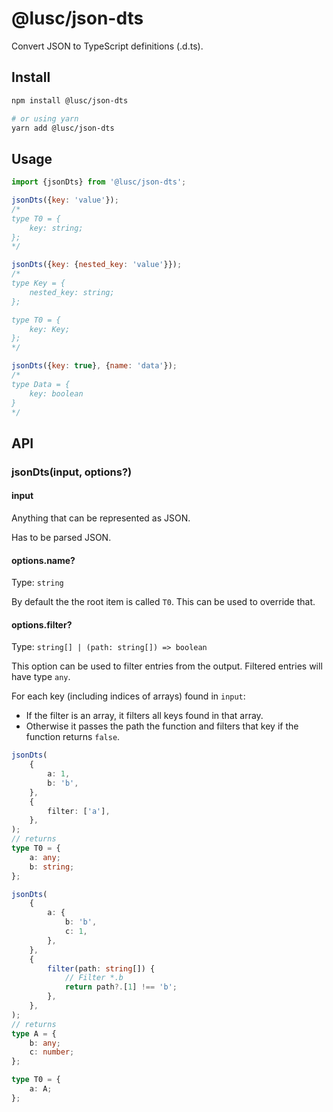 # @lusc/json-dts

Convert JSON to TypeScript definitions (.d.ts).

## Install

```sh
npm install @lusc/json-dts

# or using yarn
yarn add @lusc/json-dts
```

## Usage

```js
import {jsonDts} from '@lusc/json-dts';

jsonDts({key: 'value'});
/*
type T0 = {
	key: string;
};
*/

jsonDts({key: {nested_key: 'value'}});
/*
type Key = {
	nested_key: string;
};

type T0 = {
	key: Key;
};
*/

jsonDts({key: true}, {name: 'data'});
/*
type Data = {
	key: boolean
}
*/
```

## API

### jsonDts(input, options?)

#### input

Anything that can be represented as JSON.

Has to be parsed JSON.

#### options.name?

Type: `string`

By default the the root item is called `T0`. This can be used to override that.

#### options.filter?

Type: `string[] | (path: string[]) => boolean`

This option can be used to filter entries from the output. Filtered entries will have type `any`.

For each key (including indices of arrays) found in `input`:

- If the filter is an array, it filters all keys found in that array.
- Otherwise it passes the path the function and filters that key if the function returns `false`.

```ts
jsonDts(
	{
		a: 1,
		b: 'b',
	},
	{
		filter: ['a'],
	},
);
// returns
type T0 = {
	a: any;
	b: string;
};

jsonDts(
	{
		a: {
			b: 'b',
			c: 1,
		},
	},
	{
		filter(path: string[]) {
			// Filter *.b
			return path?.[1] !== 'b';
		},
	},
);
// returns
type A = {
	b: any;
	c: number;
};

type T0 = {
	a: A;
};
```
